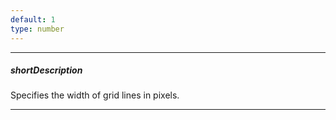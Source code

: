 ```yaml
---
default: 1
type: number
---
```

---
##### shortDescription
Specifies the width of grid lines in pixels.

---

